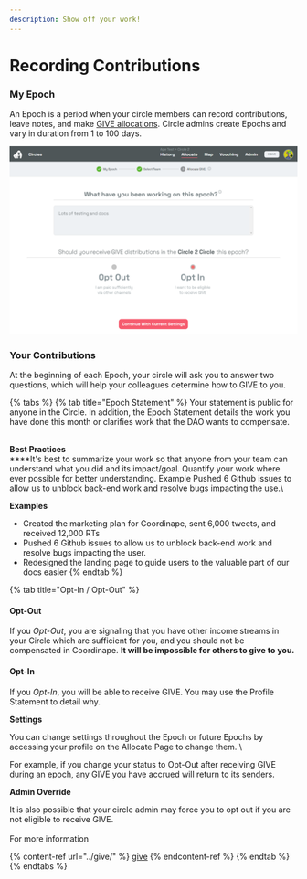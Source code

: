 ```yaml
---
description: Show off your work!
---
```


# Recording Contributions

### My Epoch

An Epoch is a period when your circle members can record contributions, leave notes, and make [GIVE allocations](../give/). Circle admins create Epochs and vary in duration from 1 to 100 days.

![My Epoch Page](<../../.gitbook/assets/image (17).png>)

### Your Contributions

At the beginning of each Epoch, your circle will ask you to answer two questions, which will help your colleagues determine how to GIVE to you.

{% tabs %}
{% tab title="Epoch Statement" %}
Your statement is public for anyone in the Circle. In addition, the Epoch Statement details the work you have done this month or clarifies work that the DAO wants to compensate.

\
**Best Practices**\
****It's best to summarize your work so that anyone from your team can understand what you did and its impact/goal. Quantify your work where ever possible for better understanding. Example Pushed 6 Github issues to allow us to unblock back-end work and resolve bugs impacting the use.\


**Examples**

* Created the marketing plan for Coordinape, sent 6,000 tweets, and received 12,000 RTs
* Pushed 6 Github issues to allow us to unblock back-end work and resolve bugs impacting the user.&#x20;
* Redesigned the landing page to guide users to the valuable part of our docs easier
{% endtab %}

{% tab title="Opt-In / Opt-Out" %}
#### Opt-Out

If you _Opt-Out_, you are signaling that you have other income streams in your Circle which are sufficient for you, and you should not be compensated in Coordinape. **It will be impossible for others to give to you.**



#### Opt-In

If you _Opt-In_, you will be able to receive GIVE. You may use the Profile Statement to detail why.



**Settings**

You can change settings throughout the Epoch or future Epochs by accessing your profile on the Allocate Page to change them. \


For example, if you change your status to Opt-Out after receiving GIVE during an epoch, any GIVE you have accrued will return to its senders.



**Admin Override**

It is also possible that your circle admin may force you to opt out if you are not eligible to receive GIVE.\
\
For more information

{% content-ref url="../give/" %}
[give](../give/)
{% endcontent-ref %}
{% endtab %}
{% endtabs %}
